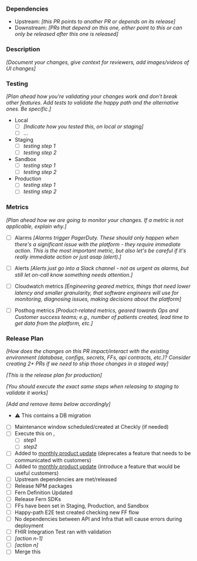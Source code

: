 ### Dependencies

- Upstream: _[this PR points to another PR or depends on its release]_
- Downstream: _[PRs that depend on this one, either point to this or can only be released after this one is released]_

### Description

_[Document your changes, give context for reviewers, add images/videos of UI changes]_

### Testing

_[Plan ahead how you're validating your changes work and don't break other features. Add tests to validate the happy
path and the alternative ones. Be specific.]_

- Local
  - [ ] _[Indicate how you tested this, on local or staging]_
  - [ ] ...
- Staging
  - [ ] _testing step 1_
  - [ ] _testing step 2_
- Sandbox
  - [ ] _testing step 1_
  - [ ] _testing step 2_
- Production
  - [ ] _testing step 1_
  - [ ] _testing step 2_

### Metrics

_[Plan ahead how we are going to monitor your changes. If a metric is not applicable, explain why.]_

- [ ] Alarms _[Alarms trigger PagerDuty. These should only happen when there's a significant issue with the platform - they require immediate action. This is the most important metric, but also let's be careful if it's really immediate action or just asap (alert).]_

- [ ] Alerts _[Alerts just go into a Slack channel - not as urgent as alarms, but still let on-call know something needs attention.]_

- [ ] Cloudwatch metrics _[Engineering geared metrics, things that need lower latency and smaller granularity, that software engineers will use for monitoring, diagnosing issues, making decisions about the platform]_

- [ ] Posthog metrics _[Product-related metrics, geared towards Ops and Customer success teams; e.g., number of patients created, lead time to get data from the platform, etc.]_

### Release Plan

_[How does the changes on this PR impact/interact with the existing environment (database, configs, secrets, FFs, api contracts, etc.)?
Consider creating 2+ PRs if we need to ship those changes in a staged way]_

_[This is the release plan for production]_

_[You should execute the exact same steps when releasing to staging to validate it works]_

_[Add and remove items below accordingly]_

- :warning: This contains a DB migration
- [ ] Maintenance window scheduled/created at Checkly (if needed)
- [ ] Execute this on <env1>, <env2>
  - [ ] _step1_
  - [ ] _step2_
- [ ] Added to [monthly product update](https://www.notion.so/metriport/Customer-Updates-21b4e9d3ad5f4fd68db587a11db28cff?pvs=4) (deprecates a feature that needs to be communicated with customers)
- [ ] Added to [monthly product update](https://www.notion.so/metriport/Customer-Updates-21b4e9d3ad5f4fd68db587a11db28cff?pvs=4) (introduce a feature that would be useful customers)
- [ ] Upstream dependencies are met/released
- [ ] Release NPM packages
- [ ] Fern Definition Updated
- [ ] Release Fern SDKs
- [ ] FFs have been set in Staging, Production, and Sandbox
- [ ] Happy-path E2E test created checking new FF flow
- [ ] No dependencies between API and Infra that will cause errors during deployment
- [ ] FHIR Integration Test ran with validation
- [ ] _[action n-1]_
- [ ] _[action n]_
- [ ] Merge this
